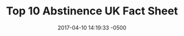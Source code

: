 ---
layout: item
category: item
my_id: "#0094"
loc: "094000"
title: "Top 10 Abstinence UK Fact Sheet"
permalink: /top-10-abstinence-uk-factsheet/
store: true

date: 2017-04-10 14:19:33 -0500

front-pic: top-10-abstinence-uk-factsheet-front.jpg
social-pic: top-10-abstinence-uk-factsheet-social.jpg
pdf: top-10-abstinence-uk-factsheet.pdf

issues: Abstinence
type: Fact Sheet
target-age: Teens, Young Adults, Adults
target-audience: College Students, Counselors, High School Students, Youth Group
language: English

comment: true
share: true
no-description: true
---